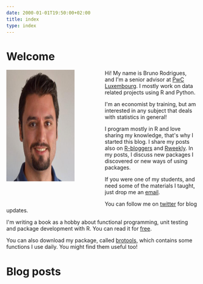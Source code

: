 ```yaml
---
date: 2000-01-01T19:50:00+02:00
title: index
type: index
---
```


# Welcome


<div style="float: left;margin: 0px 80px 50px 0px">
    <img src="/img/profile.jpg" width="180 " height="294"/>
</div>

Hi! My name is Bruno Rodrigues, and I'm a senior advisor at [PwC Luxembourg](https://www.pwc.lu/). 
I mostly work on data related projects using R and Python.

I'm an economist by training, but am interested in any subject that deals with statistics in general!

I program mostly in R and love sharing my knowledge, that's why I started this blog.
I share my posts also on [R-bloggers](http://www.r-bloggers.com) and [Rweekly](https://rweekly.org). In my posts, I discuss
new packages I discovered or new ways of using packages.

If you were one of my students, and need some of the materials I taught, just drop me an [email](mailto:bruno@brodrigues.co).

You can follow me on [twitter](https://twitter.com/brodriguesco) for blog updates.

I'm writing a book as a hobby about functional programming, unit testing and package
development with R. You can read it for [free](https://b-rodrigues.github.io/fput/).

You can also download my package, called [brotools](https://github.com/b-rodrigues/brotools),
which contains some functions I use daily. You might find them useful too!

# Blog posts
